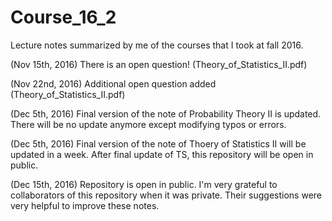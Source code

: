 # Course_16_2
Lecture notes summarized by me of the courses that I took at fall 2016.

(Nov 15th, 2016) There is an open question! (Theory_of_Statistics_II.pdf)

(Nov 22nd, 2016) Additional open question added (Theory_of_Statistics_II.pdf)

(Dec 5th, 2016) Final version of the note of Probability Theory II is updated. There will be no update anymore except modifying typos or errors. 

(Dec 5th, 2016) Final version of the note of Thoery of Statistics II will be updated in a week. After final update of TS, this repository will be open in public. 

(Dec 15th, 2016) Repository is open in public. I'm very grateful to collaborators of this repository when it was private. Their suggestions were very helpful to improve these notes. 
